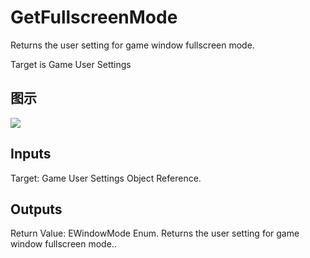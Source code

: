 # GetFullscreenMode

Returns the user setting for game window fullscreen mode.

Target is Game User Settings

## 图示

![]($-20221218-20570696.png)

## Inputs

Target: Game User Settings Object Reference.  

## Outputs

Return Value: EWindowMode Enum. Returns the user setting for game window fullscreen mode..

